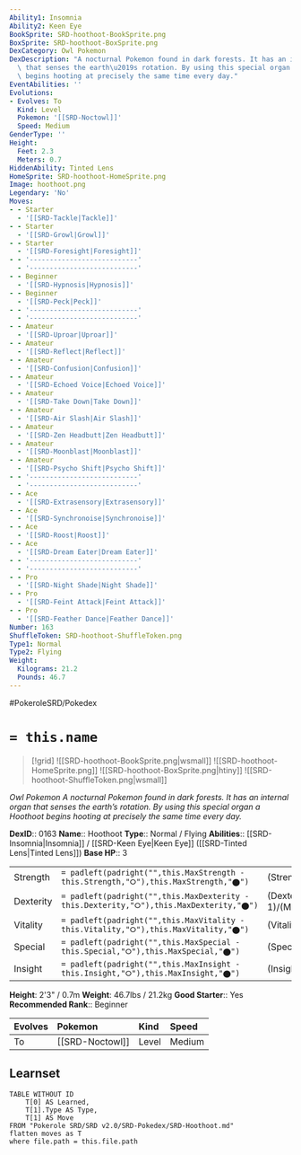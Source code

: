 ```yaml
---
Ability1: Insomnia
Ability2: Keen Eye
BookSprite: SRD-hoothoot-BookSprite.png
BoxSprite: SRD-hoothoot-BoxSprite.png
DexCategory: Owl Pokemon
DexDescription: "A nocturnal Pokemon found in dark forests. It has an internal organ\
  \ that senses the earth\u2019s rotation. By using this special organ a Hoothoot\
  \ begins hooting at precisely the same time every day."
EventAbilities: ''
Evolutions:
- Evolves: To
  Kind: Level
  Pokemon: '[[SRD-Noctowl]]'
  Speed: Medium
GenderType: ''
Height:
  Feet: 2.3
  Meters: 0.7
HiddenAbility: Tinted Lens
HomeSprite: SRD-hoothoot-HomeSprite.png
Image: hoothoot.png
Legendary: 'No'
Moves:
- - Starter
  - '[[SRD-Tackle|Tackle]]'
- - Starter
  - '[[SRD-Growl|Growl]]'
- - Starter
  - '[[SRD-Foresight|Foresight]]'
- - '---------------------------'
  - '---------------------------'
- - Beginner
  - '[[SRD-Hypnosis|Hypnosis]]'
- - Beginner
  - '[[SRD-Peck|Peck]]'
- - '---------------------------'
  - '---------------------------'
- - Amateur
  - '[[SRD-Uproar|Uproar]]'
- - Amateur
  - '[[SRD-Reflect|Reflect]]'
- - Amateur
  - '[[SRD-Confusion|Confusion]]'
- - Amateur
  - '[[SRD-Echoed Voice|Echoed Voice]]'
- - Amateur
  - '[[SRD-Take Down|Take Down]]'
- - Amateur
  - '[[SRD-Air Slash|Air Slash]]'
- - Amateur
  - '[[SRD-Zen Headbutt|Zen Headbutt]]'
- - Amateur
  - '[[SRD-Moonblast|Moonblast]]'
- - Amateur
  - '[[SRD-Psycho Shift|Psycho Shift]]'
- - '---------------------------'
  - '---------------------------'
- - Ace
  - '[[SRD-Extrasensory|Extrasensory]]'
- - Ace
  - '[[SRD-Synchronoise|Synchronoise]]'
- - Ace
  - '[[SRD-Roost|Roost]]'
- - Ace
  - '[[SRD-Dream Eater|Dream Eater]]'
- - '---------------------------'
  - '---------------------------'
- - Pro
  - '[[SRD-Night Shade|Night Shade]]'
- - Pro
  - '[[SRD-Feint Attack|Feint Attack]]'
- - Pro
  - '[[SRD-Feather Dance|Feather Dance]]'
Number: 163
ShuffleToken: SRD-hoothoot-ShuffleToken.png
Type1: Normal
Type2: Flying
Weight:
  Kilograms: 21.2
  Pounds: 46.7
---
```


#PokeroleSRD/Pokedex

# `= this.name`

> [!grid]
> ![[SRD-hoothoot-BookSprite.png|wsmall]]
> ![[SRD-hoothoot-HomeSprite.png]]
> ![[SRD-hoothoot-BoxSprite.png|htiny]]
> ![[SRD-hoothoot-ShuffleToken.png|wsmall]]


*Owl Pokemon*
*A nocturnal Pokemon found in dark forests. It has an internal organ that senses the earth’s rotation. By using this special organ a Hoothoot begins hooting at precisely the same time every day.*

**DexID**:: 0163
**Name**:: Hoothoot
**Type**:: Normal / Flying
**Abilities**:: [[SRD-Insomnia|Insomnia]] / [[SRD-Keen Eye|Keen Eye]] ([[SRD-Tinted Lens|Tinted Lens]])
**Base HP**:: 3

|           |                                                                                        |                                          |
| --------- | -------------------------------------------------------------------------------------- | ---------------------------------------- |
| Strength  | `= padleft(padright("",this.MaxStrength - this.Strength,"⭘"),this.MaxStrength,"⬤")`    | (Strength::1)/(MaxStrength::3)   |
| Dexterity | `= padleft(padright("",this.MaxDexterity - this.Dexterity,"⭘"),this.MaxDexterity,"⬤")` | (Dexterity:: 1)/(MaxDexterity::3) |
| Vitality  | `= padleft(padright("",this.MaxVitality - this.Vitality,"⭘"),this.MaxVitality,"⬤")`    | (Vitality::1)/(MaxVitality::3)   |
| Special   | `= padleft(padright("",this.MaxSpecial - this.Special,"⭘"),this.MaxSpecial,"⬤")`       | (Special::2)/(MaxSpecial::4)     |
| Insight   | `= padleft(padright("",this.MaxInsight - this.Insight,"⭘"),this.MaxInsight,"⬤")`       | (Insight::2)/(MaxInsight::4)     |

**Height**: 2'3" / 0.7m
**Weight**: 46.7lbs / 21.2kg
**Good Starter**:: Yes
**Recommended Rank**:: Beginner

| Evolves   | Pokemon         | Kind   | Speed   |
|:----------|:----------------|:-------|:--------|
| To        | [[SRD-Noctowl]] | Level  | Medium  |

## Learnset

```dataview
TABLE WITHOUT ID
    T[0] AS Learned,
    T[1].Type AS Type,
    T[1] AS Move
FROM "Pokerole SRD/SRD v2.0/SRD-Pokedex/SRD-Hoothoot.md"
flatten moves as T
where file.path = this.file.path
```
